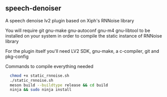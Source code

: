 speech-denoiser
------
A speech denoise lv2 plugin based on Xiph's RNNoise library

You will require git gnu-make gnu-autoconf gnu-m4 gnu-libtool to be installed on your system in order to compile the static instance of RNNoise library

For the plugin itself you'll need LV2 SDK, gnu-make, a c-compiler, git and pkg-config

Commands to compile everything needed
```bash
  chmod +x static_rnnoise.sh
  ./static_rnnoise.sh
  meson build --buildtype release && cd build
  ninja && sudo ninja install
```
